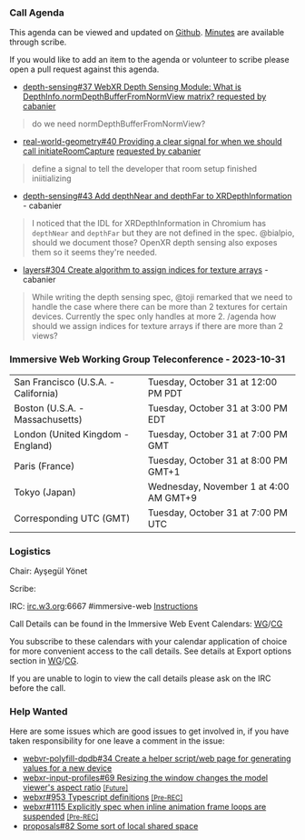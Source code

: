 ### Call Agenda

This agenda can be viewed and updated on [Github](https://github.com/immersive-web/administrivia/blob/main/meetings/wg/2023-10-31-Immersive_Web_Working_Group_Teleconference-agenda.md). [Minutes](https://www.w3.org/2023/10/31-immersive-web-minutes.html) are available through scribe.

If you would like to add an item to the agenda or volunteer to scribe please open a pull request against this agenda.

* [depth-sensing#37 WebXR Depth Sensing Module: What is DepthInfo.normDepthBufferFromNormView matrix? ](https://github.com/immersive-web/depth-sensing/issues/37) [requested by cabanier](https://github.com/immersive-web/depth-sensing/issues/37#issuecomment-1758641246)
> do we need normDepthBufferFromNormView?

* [real-world-geometry#40 Providing a clear signal for when we should call initiateRoomCapture](https://github.com/immersive-web/real-world-geometry/issues/40) [requested by cabanier](https://github.com/immersive-web/real-world-geometry/issues/40#issuecomment-1783615036)
> define a signal to tell the developer that room setup finished iniitializing

* [depth-sensing#43 Add depthNear and depthFar to XRDepthInformation ](https://github.com/immersive-web/depth-sensing/issues/43) - cabanier
> I noticed that the IDL for XRDepthInformation in Chromium has `depthNear` and `depthFar` but they are not defined in the spec. @bialpio, should we document those?
 >OpenXR depth sensing also exposes them so it seems they're needed.

* [layers#304 Create algorithm to assign indices for texture arrays](https://github.com/immersive-web/layers/issues/304) - cabanier
> While writing the depth sensing spec, @toji remarked that we need to handle the case where there can be more than 2 textures for certain devices. Currently the spec only handles at more 2.
 >/agenda how should we assign indices for texture arrays if there are more than 2 views?


### Immersive Web Working Group Teleconference - 2023-10-31

<table>
<tr><td> San Francisco (U.S.A. - California) <td> Tuesday, October 31 at 12:00 PM PDT
<tr><td> Boston (U.S.A. - Massachusetts) <td> Tuesday, October 31 at 3:00 PM EDT
<tr><td> London (United Kingdom - England) <td> Tuesday, October 31 at 7:00 PM GMT
<tr><td> Paris (France) <td> Tuesday, October 31 at 8:00 PM GMT+1
<tr><td> Tokyo (Japan) <td> Wednesday, November 1 at 4:00 AM GMT+9
<tr><td> Corresponding UTC (GMT) <td> Tuesday, October 31 at 7:00 PM UTC
</table>

### Logistics

Chair: Ayşegül Yönet

Scribe:

IRC: [irc.w3.org](https://irc.w3.org/):6667 #immersive-web [Instructions](https://github.com/immersive-web/administrivia/blob/main/IRC.md)

Call Details can be found in the Immersive Web Event Calendars: [WG](https://www.w3.org/groups/wg/immersive-web/calendar/)/[CG](https://www.w3.org/groups/cg/immersive-web/calendar/)

You subscribe to these calendars with your calendar application of choice for more convenient access to the call details. See details at Export options section in [WG](https://www.w3.org/groups/wg/immersive-web/calendar/#export)/[CG](https://www.w3.org/groups/cg/immersive-web/calendar/#export).

If you are unable to login to view the call details please ask on the IRC before the call.

### Help Wanted

Here are some issues which are good issues to get involved in, if you have taken responsibility for one leave a comment in the issue:

- [webvr-polyfill-dpdb#34 Create a helper script/web page for generating values for a new device](https://github.com/immersive-web/webvr-polyfill-dpdb/issues/34)
- [webxr-input-profiles#69 Resizing the window changes the model viewer's aspect ratio](https://github.com/immersive-web/webxr-input-profiles/issues/69) [<small>[Future]</small>](https://api.github.com/repos/immersive-web/webxr-input-profiles/milestones/4)
- [webxr#953 Typescript definitions](https://github.com/immersive-web/webxr/issues/953) [<small>[Pre-REC]</small>](https://api.github.com/repos/immersive-web/webxr/milestones/16)
- [webxr#1115 Explicitly spec when inline animation frame loops are suspended](https://github.com/immersive-web/webxr/issues/1115) [<small>[Pre-REC]</small>](https://api.github.com/repos/immersive-web/webxr/milestones/16)
- [proposals#82 Some sort of local shared space](https://github.com/immersive-web/proposals/issues/82)


              
